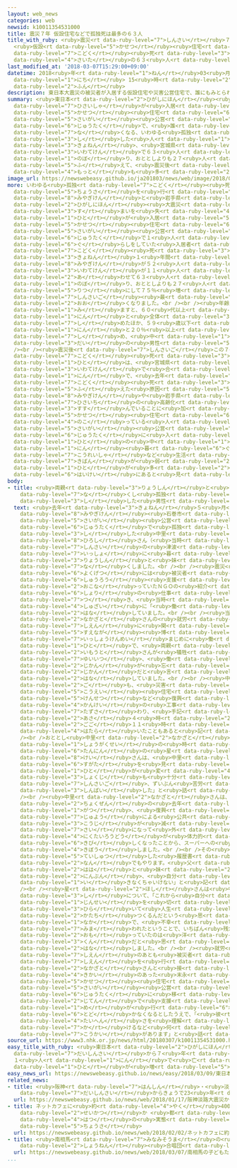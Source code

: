 ```yaml
---
layout: web_news
categories: web
newsid: k10011354531000
title: 震災７年 仮設住宅などで孤独死は最多の６３人
title_with_ruby: <ruby>震災<rt data-ruby-level="7">しんさい</rt></ruby>７<ruby>年<rt data-ruby-level="1">ねん</rt></ruby>
  <ruby>仮設<rt data-ruby-level="5">かせつ</rt></ruby><ruby>住宅<rt data-ruby-level="6">じゅうたく</rt></ruby>などで<ruby>孤独<rt
  data-ruby-level="7">こどく</rt></ruby><ruby>死<rt data-ruby-level="3">し</rt></ruby>は<ruby>最多<rt
  data-ruby-level="4">さいた</rt></ruby>の６３<ruby>人<rt data-ruby-level="1">にん</rt></ruby>
last_modified_at: '2018-03-07T15:29:00+09:00'
datetime: 2018<ruby>年<rt data-ruby-level="1">ねん</rt></ruby>03<ruby>月<rt data-ruby-level="1">がつ</rt></ruby>07<ruby>日<rt
  data-ruby-level="1">にち</rt></ruby> 15<ruby>時<rt data-ruby-level="2">じ</rt></ruby>29<ruby>分<rt
  data-ruby-level="2">ふん</rt></ruby>
description: 東日本大震災の被災者が入居する仮設住宅や災害公営住宅で、誰にもみとられずに亡くなる、いわゆる孤独死した人は去年、宮城県と岩手県で６３人に上り、おととしよりも２７人増えて、震災後最も多くなったことがわかりました。
summary: <ruby>東日本<rt data-ruby-level="2">ひがしにほん</rt></ruby><ruby>大震災<rt data-ruby-level="7">だいしんさい</rt></ruby>の<ruby>被災者<rt
  data-ruby-level="7">ひさいしゃ</rt></ruby>が<ruby>入居<rt data-ruby-level="5">にゅうきょ</rt></ruby>する<ruby>仮設<rt
  data-ruby-level="5">かせつ</rt></ruby><ruby>住宅<rt data-ruby-level="6">じゅうたく</rt></ruby>や<ruby>災害<rt
  data-ruby-level="5">さいがい</rt></ruby><ruby>公営<rt data-ruby-level="5">こうえい</rt></ruby><ruby>住宅<rt
  data-ruby-level="6">じゅうたく</rt></ruby>で、<ruby>誰<rt data-ruby-level="7">だれ</rt></ruby>にもみとられずに<ruby>亡<rt
  data-ruby-level="7">な</rt></ruby>くなる、いわゆる<ruby>孤独<rt data-ruby-level="7">こどく</rt></ruby><ruby>死<rt
  data-ruby-level="3">し</rt></ruby>した<ruby>人<rt data-ruby-level="1">ひと</rt></ruby>は<ruby>去年<rt
  data-ruby-level="3">きょねん</rt></ruby>、<ruby>宮城県<rt data-ruby-level="8">みやぎけん</rt></ruby>と<ruby>岩手県<rt
  data-ruby-level="3">いわてけん</rt></ruby>で６３<ruby>人<rt data-ruby-level="1">にん</rt></ruby>に<ruby>上<rt
  data-ruby-level="1">のぼ</rt></ruby>り、おととしよりも２７<ruby>人<rt data-ruby-level="1">にん</rt></ruby><ruby>増<rt
  data-ruby-level="5">ふ</rt></ruby>えて、<ruby>震災後<rt data-ruby-level="7">しんさいご</rt></ruby><ruby>最<rt
  data-ruby-level="4">もっと</rt></ruby>も<ruby>多<rt data-ruby-level="2">おお</rt></ruby>くなったことがわかりました。
image_url: https://newswebeasy.github.io/ja201803/news/web/image/2018/03/07/K10011354531_1803071525_1803071529_01_02.jpg
more: いわゆる<ruby>孤独<rt data-ruby-level="7">こどく</rt></ruby><ruby>死<rt data-ruby-level="3">し</rt></ruby>について<ruby>調査<rt
  data-ruby-level="5">ちょうさ</rt></ruby>を<ruby>行<rt data-ruby-level="2">おこな</rt></ruby>っている<ruby>宮城県<rt
  data-ruby-level="8">みやぎけん</rt></ruby>と<ruby>岩手県<rt data-ruby-level="3">いわてけん</rt></ruby>によりますと、<ruby>東日本<rt
  data-ruby-level="2">ひがしにほん</rt></ruby><ruby>大震災<rt data-ruby-level="7">だいしんさい</rt></ruby>で<ruby>住<rt
  data-ruby-level="3">す</rt></ruby>まいを<ruby>失<rt data-ruby-level="4">うしな</rt></ruby>った<ruby>人<rt
  data-ruby-level="1">ひと</rt></ruby>が<ruby>入居<rt data-ruby-level="5">にゅうきょ</rt></ruby>する<ruby>仮設<rt
  data-ruby-level="5">かせつ</rt></ruby><ruby>住宅<rt data-ruby-level="6">じゅうたく</rt></ruby>と<ruby>災害<rt
  data-ruby-level="5">さいがい</rt></ruby><ruby>公営<rt data-ruby-level="5">こうえい</rt></ruby><ruby>住宅<rt
  data-ruby-level="6">じゅうたく</rt></ruby>で１<ruby>人<rt data-ruby-level="1">にん</rt></ruby><ruby>暮<rt
  data-ruby-level="6">ぐ</rt></ruby>らしをしていた<ruby>入居者<rt data-ruby-level="5">にゅうきょしゃ</rt></ruby>の<ruby>孤独<rt
  data-ruby-level="7">こどく</rt></ruby><ruby>死<rt data-ruby-level="3">し</rt></ruby>は、<ruby>去年<rt
  data-ruby-level="3">きょねん</rt></ruby>１<ruby>年間<rt data-ruby-level="2">ねんかん</rt></ruby>で<ruby>宮城県<rt
  data-ruby-level="8">みやぎけん</rt></ruby>が５２<ruby>人<rt data-ruby-level="1">にん</rt></ruby>、<ruby>岩手県<rt
  data-ruby-level="3">いわてけん</rt></ruby>が１１<ruby>人<rt data-ruby-level="1">にん</rt></ruby>の<ruby>合<rt
  data-ruby-level="2">あ</rt></ruby>わせて６３<ruby>人<rt data-ruby-level="1">にん</rt></ruby>に<ruby>上<rt
  data-ruby-level="1">のぼ</rt></ruby>り、おととしよりも２７<ruby>人<rt data-ruby-level="1">にん</rt></ruby>、<ruby>率<rt
  data-ruby-level="5">りつ</rt></ruby>にして７５％<ruby>増<rt data-ruby-level="5">ふ</rt></ruby>え、<ruby>震災後<rt
  data-ruby-level="7">しんさいご</rt></ruby><ruby>最<rt data-ruby-level="4">もっと</rt></ruby>も<ruby>多<rt
  data-ruby-level="2">おお</rt></ruby>くなりました。<br /><br /><ruby>年齢別<rt data-ruby-level="7">ねんれいべつ</rt></ruby>で<ruby>見<rt
  data-ruby-level="1">み</rt></ruby>ますと、６０<ruby>代以上<rt data-ruby-level="4">だいいじょう</rt></ruby>が１８３<ruby>人<rt
  data-ruby-level="1">にん</rt></ruby>と<ruby>全体<rt data-ruby-level="3">ぜんたい</rt></ruby>の７８％を<ruby>占<rt
  data-ruby-level="7">し</rt></ruby>めたほか、５９<ruby>歳以下<rt data-ruby-level="7">さいいか</rt></ruby>も５２<ruby>人<rt
  data-ruby-level="1">にん</rt></ruby>と２０％<ruby>以上<rt data-ruby-level="4">いじょう</rt></ruby>を<ruby>占<rt
  data-ruby-level="7">し</rt></ruby>め、<ruby>中<rt data-ruby-level="1">なか</rt></ruby>には２０<ruby>代<rt
  data-ruby-level="3">だい</rt></ruby>の<ruby>男性<rt data-ruby-level="5">だんせい</rt></ruby>もいたということです。<br
  /><br /><ruby>震災後<rt data-ruby-level="7">しんさいご</rt></ruby>この７<ruby>年<rt data-ruby-level="1">ねん</rt></ruby>で<ruby>孤独<rt
  data-ruby-level="7">こどく</rt></ruby><ruby>死<rt data-ruby-level="3">し</rt></ruby>した<ruby>人<rt
  data-ruby-level="1">ひと</rt></ruby>は、<ruby>宮城県<rt data-ruby-level="8">みやぎけん</rt></ruby>と<ruby>岩手県<rt
  data-ruby-level="3">いわてけん</rt></ruby>で<ruby>合<rt data-ruby-level="2">あ</rt></ruby>わせて２３５<ruby>人<rt
  data-ruby-level="1">にん</rt></ruby>で、<ruby>去年<rt data-ruby-level="3">きょねん</rt></ruby><ruby>孤独<rt
  data-ruby-level="7">こどく</rt></ruby><ruby>死<rt data-ruby-level="3">し</rt></ruby>が<ruby>増<rt
  data-ruby-level="5">ふ</rt></ruby>えた<ruby>原因<rt data-ruby-level="5">げんいん</rt></ruby>について<ruby>宮城県<rt
  data-ruby-level="8">みやぎけん</rt></ruby>や<ruby>岩手県<rt data-ruby-level="3">いわてけん</rt></ruby>は、<ruby>被災地<rt
  data-ruby-level="7">ひさいち</rt></ruby>の<ruby>高齢化<rt data-ruby-level="7">こうれいか</rt></ruby>が<ruby>進<rt
  data-ruby-level="3">すす</rt></ruby>んでいることに<ruby>加<rt data-ruby-level="4">くわ</rt></ruby>え、<ruby>仮設<rt
  data-ruby-level="5">かせつ</rt></ruby><ruby>住宅<rt data-ruby-level="6">じゅうたく</rt></ruby>に<ruby>残<rt
  data-ruby-level="4">のこ</rt></ruby>っている<ruby>人<rt data-ruby-level="1">ひと</rt></ruby>や<ruby>災害<rt
  data-ruby-level="5">さいがい</rt></ruby><ruby>公営<rt data-ruby-level="5">こうえい</rt></ruby><ruby>住宅<rt
  data-ruby-level="6">じゅうたく</rt></ruby>に<ruby>入<rt data-ruby-level="1">はい</rt></ruby>る<ruby>人<rt
  data-ruby-level="1">ひと</rt></ruby>の<ruby>中<rt data-ruby-level="1">なか</rt></ruby>には、１<ruby>人<rt
  data-ruby-level="1">にん</rt></ruby><ruby>暮<rt data-ruby-level="6">ぐ</rt></ruby>らしの<ruby>高齢者<rt
  data-ruby-level="7">こうれいしゃ</rt></ruby>など<ruby>生活<rt data-ruby-level="2">せいかつ</rt></ruby><ruby>基盤<rt
  data-ruby-level="7">きばん</rt></ruby>が<ruby>弱<rt data-ruby-level="2">よわ</rt></ruby>い<ruby>人<rt
  data-ruby-level="1">ひと</rt></ruby>が<ruby>多<rt data-ruby-level="2">おお</rt></ruby>いことが<ruby>背景<rt
  data-ruby-level="6">はいけい</rt></ruby>にあると<ruby>見<rt data-ruby-level="1">み</rt></ruby>ています。
body:
- title: <ruby>両親<rt data-ruby-level="3">りょうしん</rt></ruby>と<ruby>妹<rt data-ruby-level="2">いもうと</rt></ruby>を<ruby>亡<rt
    data-ruby-level="7">な</rt></ruby>くし<ruby>孤独<rt data-ruby-level="7">こどく</rt></ruby><ruby>死<rt
    data-ruby-level="3">し</rt></ruby>した<ruby>男性<rt data-ruby-level="5">だんせい</rt></ruby>は
  text: <ruby>去年<rt data-ruby-level="3">きょねん</rt></ruby>５<ruby>月<rt data-ruby-level="1">がつ</rt></ruby>、<ruby>宮城県<rt
    data-ruby-level="8">みやぎけん</rt></ruby><ruby>石巻市<rt data-ruby-level="8">いしのまきし</rt></ruby>の<ruby>災害<rt
    data-ruby-level="5">さいがい</rt></ruby><ruby>公営<rt data-ruby-level="5">こうえい</rt></ruby><ruby>住宅<rt
    data-ruby-level="6">じゅうたく</rt></ruby>で<ruby>孤独<rt data-ruby-level="7">こどく</rt></ruby><ruby>死<rt
    data-ruby-level="3">し</rt></ruby>した<ruby>中里<rt data-ruby-level="2">なかざと</rt></ruby><ruby>洋<rt
    data-ruby-level="8">ひろし</rt></ruby>さん（<ruby>当時<rt data-ruby-level="2">とうじ</rt></ruby>４２）は、<ruby>震災<rt
    data-ruby-level="7">しんさい</rt></ruby>の<ruby>津波<rt data-ruby-level="7">つなみ</rt></ruby>で<ruby>一緒<rt
    data-ruby-level="7">いっしょ</rt></ruby>に<ruby>暮<rt data-ruby-level="7">く</rt></ruby>らしていた<ruby>両親<rt
    data-ruby-level="3">りょうしん</rt></ruby>と<ruby>妹<rt data-ruby-level="2">いもうと</rt></ruby>を<ruby>亡<rt
    data-ruby-level="7">な</rt></ruby>くしました。<br /><br /><ruby>震災<rt data-ruby-level="7">しんさい</rt></ruby>の<ruby>翌月<rt
    data-ruby-level="6">よくげつ</rt></ruby>には<ruby>被災者<rt data-ruby-level="7">ひさいしゃ</rt></ruby>の<ruby>就労<rt
    data-ruby-level="6">しゅうろう</rt></ruby><ruby>支援<rt data-ruby-level="7">しえん</rt></ruby>を<ruby>行<rt
    data-ruby-level="2">おこな</rt></ruby>っていたＮＧＯの<ruby>紹介<rt data-ruby-level="7">しょうかい</rt></ruby>でがれきの<ruby>処理<rt
    data-ruby-level="6">しょり</rt></ruby>の<ruby>仕事<rt data-ruby-level="3">しごと</rt></ruby>に<ruby>就<rt
    data-ruby-level="7">つ</rt></ruby>き、<ruby>当時<rt data-ruby-level="2">とうじ</rt></ruby>のＮＨＫの<ruby>取材<rt
    data-ruby-level="4">しゅざい</rt></ruby>に「<ruby>働<rt data-ruby-level="4">はたら</rt></ruby>けるだけでもうれしいです」と<ruby>話<rt
    data-ruby-level="2">はな</rt></ruby>していました。<br /><br /><ruby>当時<rt data-ruby-level="2">とうじ</rt></ruby>ＮＧＯのメンバーとして<ruby>中里<rt
    data-ruby-level="2">なかざと</rt></ruby>さんの<ruby>就労<rt data-ruby-level="6">しゅうろう</rt></ruby><ruby>支援<rt
    data-ruby-level="7">しえん</rt></ruby>に<ruby>関<rt data-ruby-level="8">かか</rt></ruby>わった<ruby>末永<rt
    data-ruby-level="5">すえなが</rt></ruby><ruby>博<rt data-ruby-level="8">ひろし</rt></ruby>さんは「<ruby>一生懸命<rt
    data-ruby-level="7">いっしょうけんめい</rt></ruby>まじめに<ruby>働<rt data-ruby-level="4">はたら</rt></ruby>く<ruby>人<rt
    data-ruby-level="1">ひと</rt></ruby>で、<ruby>両親<rt data-ruby-level="3">りょうしん</rt></ruby>と<ruby>妹<rt
    data-ruby-level="2">いもうと</rt></ruby>さんが<ruby>犠牲<rt data-ruby-level="7">ぎせい</rt></ruby>になったことを<ruby>唯一<rt
    data-ruby-level="7">ゆいいつ</rt></ruby>、<ruby>働<rt data-ruby-level="4">はたら</rt></ruby>いている<ruby>時間<rt
    data-ruby-level="2">じかん</rt></ruby>が<ruby>忘<rt data-ruby-level="6">わす</rt></ruby>れられる<ruby>時間<rt
    data-ruby-level="2">じかん</rt></ruby>だと<ruby>言<rt data-ruby-level="2">い</rt></ruby>っていた」と<ruby>話<rt
    data-ruby-level="2">はな</rt></ruby>していました。<br /><br /><ruby>中里<rt data-ruby-level="2">なかざと</rt></ruby>さんはその<ruby>後<rt
    data-ruby-level="2">ご</rt></ruby>も、<ruby>災害<rt data-ruby-level="5">さいがい</rt></ruby><ruby>公営<rt
    data-ruby-level="5">こうえい</rt></ruby><ruby>住宅<rt data-ruby-level="6">じゅうたく</rt></ruby>の<ruby>建設<rt
    data-ruby-level="5">けんせつ</rt></ruby>など<ruby>復興<rt data-ruby-level="5">ふっこう</rt></ruby><ruby>関係<rt
    data-ruby-level="4">かんけい</rt></ruby>の<ruby>工事<rt data-ruby-level="3">こうじ</rt></ruby>に<ruby>携<rt
    data-ruby-level="7">たずさ</rt></ruby>わり、<ruby>手記<rt data-ruby-level="2">しゅき</rt></ruby>には<ruby>朝<rt
    data-ruby-level="2">あさ</rt></ruby>４<ruby>時<rt data-ruby-level="2">じ</rt></ruby>から<ruby>午後<rt
    data-ruby-level="2">ごご</rt></ruby>１１<ruby>時<rt data-ruby-level="2">じ</rt></ruby>まで<ruby>働<rt
    data-ruby-level="4">はたら</rt></ruby>いたこともあると<ruby>記<rt data-ruby-level="2">しる</rt></ruby>されています。<br
    /><br />おととし<ruby>中里<rt data-ruby-level="2">なかざと</rt></ruby>さんが<ruby>訪<rt data-ruby-level="6">たず</rt></ruby>ねてきたという<ruby>小学生<rt
    data-ruby-level="1">しょうがくせい</rt></ruby>の<ruby>時<rt data-ruby-level="2">とき</rt></ruby>の<ruby>担任<rt
    data-ruby-level="6">たんにん</rt></ruby>の<ruby>星<rt data-ruby-level="2">ほし</rt></ruby><ruby>圭<rt
    data-ruby-level="8">けい</rt></ruby>さんは、<ruby>中里<rt data-ruby-level="2">なかざと</rt></ruby>さんの<ruby>姿<rt
    data-ruby-level="6">すがた</rt></ruby>を<ruby>見<rt data-ruby-level="1">み</rt></ruby>て、「<ruby>人<rt
    data-ruby-level="1">ひと</rt></ruby>が<ruby>変<rt data-ruby-level="4">か</rt></ruby>わったようにやせて、<ruby>食事<rt
    data-ruby-level="3">しょくじ</rt></ruby>も<ruby>十分<rt data-ruby-level="2">じゅうぶん</rt></ruby>とれていないのではないか、<ruby>震災後<rt
    data-ruby-level="7">しんさいご</rt></ruby>、ずいぶん<ruby>苦労<rt data-ruby-level="4">くろう</rt></ruby>してるのかと<ruby>心配<rt
    data-ruby-level="3">しんぱい</rt></ruby>した」と<ruby>話<rt data-ruby-level="2">はな</rt></ruby>していました。<br
    /><br /><ruby>中里<rt data-ruby-level="2">なかざと</rt></ruby>さんは、<ruby>亡<rt data-ruby-level="7">な</rt></ruby>くなる<ruby>直前<rt
    data-ruby-level="2">ちょくぜん</rt></ruby>の<ruby>去年<rt data-ruby-level="3">きょねん</rt></ruby>５<ruby>月<rt
    data-ruby-level="1">がつ</rt></ruby>、<ruby>復興<rt data-ruby-level="5">ふっこう</rt></ruby><ruby>需要<rt
    data-ruby-level="7">じゅよう</rt></ruby>による<ruby>公共<rt data-ruby-level="4">こうきょう</rt></ruby><ruby>工事<rt
    data-ruby-level="3">こうじ</rt></ruby>が<ruby>減<rt data-ruby-level="5">へ</rt></ruby>ってきたことや、４２<ruby>歳<rt
    data-ruby-level="7">さい</rt></ruby>になって<ruby>外<rt data-ruby-level="2">そと</rt></ruby>での<ruby>肉体労働<rt
    data-ruby-level="4">にくたいろうどう</rt></ruby>が<ruby>体力的<rt data-ruby-level="4">たいりょくてき</rt></ruby>に<ruby>厳<rt
    data-ruby-level="6">きび</rt></ruby>しくなったことから、スーパーへの<ruby>転職<rt data-ruby-level="5">てんしょく</rt></ruby>を<ruby>希望<rt
    data-ruby-level="4">きぼう</rt></ruby>しました。<br /><br />その<ruby>面接<rt data-ruby-level="5">めんせつ</rt></ruby>で<ruby>提出<rt
    data-ruby-level="5">ていしゅつ</rt></ruby>した<ruby>履歴書<rt data-ruby-level="7">りれきしょ</rt></ruby>には「<ruby>何<rt
    data-ruby-level="2">なん</rt></ruby>でもやります。<ruby>父<rt data-ruby-level="2">ちち</rt></ruby>と<ruby>母<rt
    data-ruby-level="2">はは</rt></ruby>と<ruby>妹<rt data-ruby-level="2">いもうと</rt></ruby>の３<ruby>人分<rt
    data-ruby-level="2">にんぶん</rt></ruby>、<ruby>自分<rt data-ruby-level="2">じぶん</rt></ruby>は<ruby>生<rt
    data-ruby-level="1">い</rt></ruby>きなくちゃいけない」と<ruby>記<rt data-ruby-level="2">しる</rt></ruby>されています。<br
    /><br /><ruby>星<rt data-ruby-level="2">ほし</rt></ruby>さんは<ruby>中里<rt data-ruby-level="2">なかざと</rt></ruby>さんの<ruby>死<rt
    data-ruby-level="3">し</rt></ruby>について、「これから<ruby>自分<rt data-ruby-level="2">じぶん</rt></ruby>の<ruby>人生<rt
    data-ruby-level="1">じんせい</rt></ruby>を<ruby>切<rt data-ruby-level="3">き</rt></ruby>り<ruby>開<rt
    data-ruby-level="3">ひら</rt></ruby>いて<ruby>人生<rt data-ruby-level="1">じんせい</rt></ruby>を<ruby>形<rt
    data-ruby-level="2">かたち</rt></ruby>つくるんだという<ruby>思<rt data-ruby-level="2">おも</rt></ruby>いの<ruby>中<rt
    data-ruby-level="1">なか</rt></ruby>で、<ruby>不幸<rt data-ruby-level="4">ふこう</rt></ruby>に<ruby>見舞<rt
    data-ruby-level="7">みま</rt></ruby>われたということで、いちばん<ruby>残念<rt data-ruby-level="4">ざんねん</rt></ruby>だなと<ruby>思<rt
    data-ruby-level="2">おも</rt></ruby>っていたのは<ruby>洋<rt data-ruby-level="8">ひろし</rt></ruby><ruby>君<rt
    data-ruby-level="3">くん</rt></ruby>だと<ruby>思<rt data-ruby-level="2">おも</rt></ruby>います」と<ruby>話<rt
    data-ruby-level="2">はな</rt></ruby>しました。<br /><br /><ruby>就労<rt data-ruby-level="6">しゅうろう</rt></ruby><ruby>支援<rt
    data-ruby-level="7">しえん</rt></ruby>のあとも<ruby>被災者<rt data-ruby-level="7">ひさいしゃ</rt></ruby><ruby>支援<rt
    data-ruby-level="7">しえん</rt></ruby>を<ruby>行<rt data-ruby-level="2">おこな</rt></ruby>うＮＰＯのメンバーとして<ruby>中里<rt
    data-ruby-level="2">なかざと</rt></ruby>さんと<ruby>接<rt data-ruby-level="5">せっ</rt></ruby>する<ruby>機会<rt
    data-ruby-level="4">きかい</rt></ruby>のあった<ruby>末永<rt data-ruby-level="5">すえなが</rt></ruby>さんは、<ruby>仮設<rt
    data-ruby-level="5">かせつ</rt></ruby><ruby>住宅<rt data-ruby-level="6">じゅうたく</rt></ruby>から<ruby>災害<rt
    data-ruby-level="5">さいがい</rt></ruby><ruby>公営<rt data-ruby-level="5">こうえい</rt></ruby><ruby>住宅<rt
    data-ruby-level="6">じゅうたく</rt></ruby>に<ruby>移<rt data-ruby-level="5">うつ</rt></ruby>った<ruby>時点<rt
    data-ruby-level="2">じてん</rt></ruby>で<ruby>支援<rt data-ruby-level="7">しえん</rt></ruby>の<ruby>目<rt
    data-ruby-level="1">め</rt></ruby>が<ruby>行<rt data-ruby-level="6">い</rt></ruby>き<ruby>届<rt
    data-ruby-level="6">とど</rt></ruby>かなくなるとしたうえで、「<ruby>彼<rt data-ruby-level="7">かれ</rt></ruby>の<ruby>大変<rt
    data-ruby-level="4">たいへん</rt></ruby>さを<ruby>理解<rt data-ruby-level="5">りかい</rt></ruby>して、ブレーキを<ruby>掛<rt
    data-ruby-level="7">か</rt></ruby>けるなど<ruby>何<rt data-ruby-level="2">なに</rt></ruby>かやってあげられたんじゃないかという<ruby>後悔<rt
    data-ruby-level="7">こうかい</rt></ruby>があります」と<ruby>話<rt data-ruby-level="2">はな</rt></ruby>しています。
source_url: https://www3.nhk.or.jp/news/html/20180307/k10011354531000.html
easy_title_with_ruby: <ruby>東日本<rt data-ruby-level="2">ひがしにほん</rt></ruby><ruby>大震災<rt
  data-ruby-level="7">だいしんさい</rt></ruby>から７<ruby>年<rt data-ruby-level="1">ねん</rt></ruby>
  １<ruby>人<rt data-ruby-level="1">にん</rt></ruby>で<ruby>亡<rt data-ruby-level="7">な</rt></ruby>くなる<ruby>人<rt
  data-ruby-level="1">ひと</rt></ruby>が<ruby>増<rt data-ruby-level="5">ふ</rt></ruby>える
easy_news_url: https://newswebeasy.github.io/news/easy/2018/03/09/東日本大震災から7年-1人で亡くなる人が増える
related_news:
- title: <ruby>阪神<rt data-ruby-level="7">はんしん</rt></ruby>・<ruby>淡路<rt data-ruby-level="7">あわじ</rt></ruby><ruby>大震災<rt
    data-ruby-level="7">だいしんさい</rt></ruby>からきょうで23<ruby>年<rt data-ruby-level="1">ねん</rt></ruby>
  url: https://newswebeasy.github.io/news/web/2018/01/17/阪神淡路大震災からきょうで23年
- title: ネットカフェに<ruby>約<rt data-ruby-level="4">やく</rt></ruby>4000<ruby>人<rt data-ruby-level="1">にん</rt></ruby><ruby>生活<rt
    data-ruby-level="2">せいかつ</rt></ruby>か <ruby>都<rt data-ruby-level="3">と</rt></ruby>が<ruby>初<rt
    data-ruby-level="4">はつ</rt></ruby>の<ruby>実態<rt data-ruby-level="5">じったい</rt></ruby><ruby>調査<rt
    data-ruby-level="5">ちょうさ</rt></ruby>
  url: https://newswebeasy.github.io/news/web/2018/02/02/ネットカフェに約4000人生活か-都が初の実態調査
- title: <ruby>南相馬<rt data-ruby-level="7">みなみそうま</rt></ruby>の<ruby>子<rt data-ruby-level="1">こ</rt></ruby>どもたちがウィーン<ruby>少年<rt
    data-ruby-level="2">しょうねん</rt></ruby><ruby>合唱団<rt data-ruby-level="5">がっしょうだん</rt></ruby>とコンサート
  url: https://newswebeasy.github.io/news/web/2018/03/07/南相馬の子どもたちがウィーン少年合唱団とコンサート
...
```

